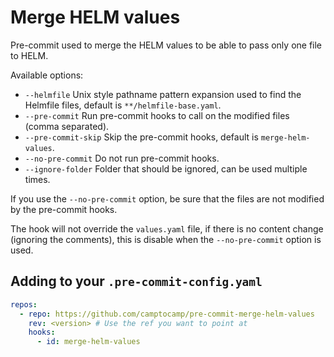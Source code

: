 # Merge HELM values

Pre-commit used to merge the HELM values to be able to pass only one file to HELM.

Available options:

- `--helmfile` Unix style pathname pattern expansion used to find the Helmfile files, default is `**/helmfile-base.yaml`.
- `--pre-commit` Run pre-commit hooks to call on the modified files (comma separated).
- `--pre-commit-skip` Skip the pre-commit hooks, default is `merge-helm-values`.
- `--no-pre-commit` Do not run pre-commit hooks.
- `--ignore-folder` Folder that should be ignored, can be used multiple times.

If you use the `--no-pre-commit` option, be sure that the files are not modified by the pre-commit hooks.

The hook will not override the `values.yaml` file, if there is no content change (ignoring the comments), this is disable when the `--no-pre-commit` option is used.

## Adding to your `.pre-commit-config.yaml`

```yaml
repos:
  - repo: https://github.com/camptocamp/pre-commit-merge-helm-values
    rev: <version> # Use the ref you want to point at
    hooks:
      - id: merge-helm-values
```

